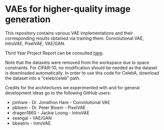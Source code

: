 # VAEs for higher-quality image generation

This repository contains various VAE implementations and their corresponding results obtained via training them: Convolutional VAE, IntroVAE, PixelVAE, VAE/GAN.

Third Year Project Report can be consulted [here](https://www.dropbox.com/scl/fi/vnkh7tqct5sn05g47bgto/Report.pdf?rlkey=qrtt4q4nrgrii9bazfej1u6fp&raw=1).

Note that the datasets were removed from the workspace due to space constraints.
For CIFAR-10, no modification should be needed as the dataset is downloaded automatically.
In order to use this code for CelebA, download the dataset into a "celeb/celeb" path.

Credits for the architectures we experimented with and for general development ideas go to the following GitHub users:
* jonhare - Dr. Jonathon Hare - Convolutional VAE
* pbloem - Dr. Peter Bloem - PixelVAE
* dragen1860 - Jackie Loong - IntroVAE
* seangal - VAE/GAN
* bbeatrix - IntroVAE.
